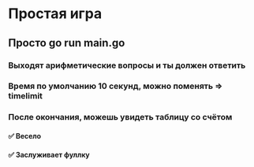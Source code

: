 # Простая игра
## Просто go run main.go
### Выходят арифметические вопросы и ты должен ответить
### Время по умолчанию 10 секунд, можно поменять => timelimit 
### После окончания, можешь увидеть таблицу со счётом 
#### :white_check_mark: Весело 
#### :white_check_mark: Заслуживает фуллкy